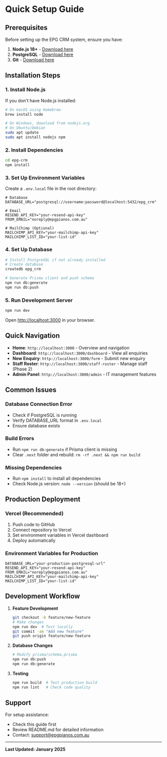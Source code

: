 # Quick Setup Guide

## Prerequisites

Before setting up the EPG CRM system, ensure you have:

1. **Node.js 18+** - [Download here](https://nodejs.org/)
2. **PostgreSQL** - [Download here](https://www.postgresql.org/download/)
3. **Git** - [Download here](https://git-scm.com/)

## Installation Steps

### 1. Install Node.js

If you don't have Node.js installed:

```bash
# On macOS using Homebrew
brew install node

# On Windows, download from nodejs.org
# On Ubuntu/Debian
sudo apt update
sudo apt install nodejs npm
```

### 2. Install Dependencies

```bash
cd epg-crm
npm install
```

### 3. Set Up Environment Variables

Create a `.env.local` file in the root directory:

```env
# Database
DATABASE_URL="postgresql://username:password@localhost:5432/epg_crm"

# Email
RESEND_API_KEY="your-resend-api-key"
FROM_EMAIL="noreply@epgpianos.com.au"

# MailChimp (Optional)
MAILCHIMP_API_KEY="your-mailchimp-api-key"
MAILCHIMP_LIST_ID="your-list-id"
```

### 4. Set Up Database

```bash
# Install PostgreSQL if not already installed
# Create database
createdb epg_crm

# Generate Prisma client and push schema
npm run db:generate
npm run db:push
```

### 5. Run Development Server

```bash
npm run dev
```

Open [http://localhost:3000](http://localhost:3000) in your browser.

## Quick Navigation

- **Home**: `http://localhost:3000` - Overview and navigation
- **Dashboard**: `http://localhost:3000/dashboard` - View all enquiries
- **New Enquiry**: `http://localhost:3000/form` - Submit new enquiry
- **Staff Roster**: `http://localhost:3000/staff-roster` - Manage staff (Phase 2)
- **Admin Panel**: `http://localhost:3000/admin` - IT management features

## Common Issues

### Database Connection Error
- Check if PostgreSQL is running
- Verify DATABASE_URL format in `.env.local`
- Ensure database exists

### Build Errors
- Run `npm run db:generate` if Prisma client is missing
- Clear `.next` folder and rebuild: `rm -rf .next && npm run build`

### Missing Dependencies
- Run `npm install` to install all dependencies
- Check Node.js version: `node --version` (should be 18+)

## Production Deployment

### Vercel (Recommended)

1. Push code to GitHub
2. Connect repository to Vercel
3. Set environment variables in Vercel dashboard
4. Deploy automatically

### Environment Variables for Production

```env
DATABASE_URL="your-production-postgresql-url"
RESEND_API_KEY="your-resend-api-key"
FROM_EMAIL="noreply@epgpianos.com.au"
MAILCHIMP_API_KEY="your-mailchimp-api-key"
MAILCHIMP_LIST_ID="your-list-id"
```

## Development Workflow

1. **Feature Development**
   ```bash
   git checkout -b feature/new-feature
   # Make changes
   npm run dev  # Test locally
   git commit -am "Add new feature"
   git push origin feature/new-feature
   ```

2. **Database Changes**
   ```bash
   # Modify prisma/schema.prisma
   npm run db:push
   npm run db:generate
   ```

3. **Testing**
   ```bash
   npm run build  # Test production build
   npm run lint   # Check code quality
   ```

## Support

For setup assistance:
- Check this guide first
- Review README.md for detailed information
- Contact: support@epgpianos.com.au

---

**Last Updated: January 2025** 